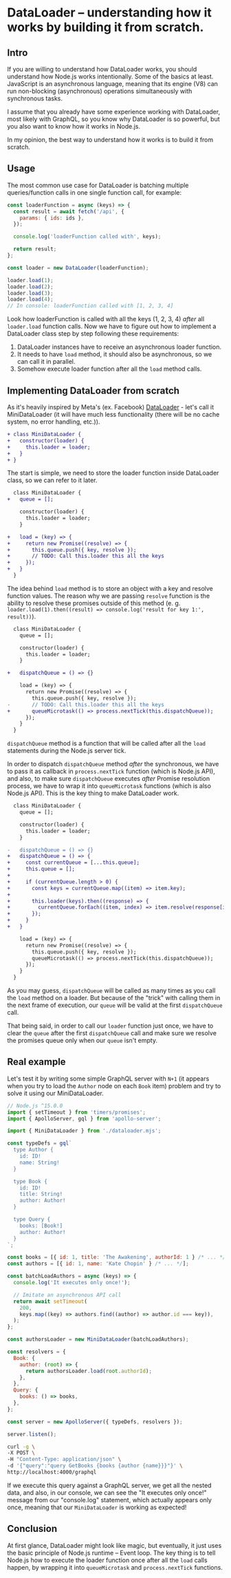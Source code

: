 # DataLoader – understanding how it works by building it from scratch.

## Intro

If you are willing to understand how DataLoader works, you should understand how Node.js works intentionally. Some of the basics at least. JavaScript is an asynchronous language, meaning that its engine (V8) can run non-blocking (asynchronous) operations simultaneously with synchronous tasks.

I assume that you already have some experience working with DataLoader, most likely with GraphQL, so you know why DataLoader is so powerful, but you also want to know how it works in Node.js.

In my opinion, the best way to understand how it works is to build it from scratch.

## Usage

The most common use case for DataLoader is batching multiple queries/function calls in one single function call, for example:

```js
const loaderFunction = async (keys) => {
  const result = await fetch('/api', {
    params: { ids: ids },
  });

  console.log('loaderFunction called with', keys);

  return result;
};

const loader = new DataLoader(loaderFunction);

loader.load(1);
loader.load(2);
loader.load(3);
loader.load(4);
// In console: loaderFunction called with [1, 2, 3, 4]
```

Look how loaderFunction is called with all the keys (1, 2, 3, 4) _after_ all `loader.load` function calls. Now we have to figure out how to implement a DataLoader class step by step following these requirements:

1. DataLoader instances have to receive an asynchronous loader function.
2. It needs to have `load` method, it should also be asynchronous, so we can call it in parallel.
3. Somehow execute loader function after all the `load` method calls.

## Implementing DataLoader from scratch

As it's heavily inspired by Meta's (ex. Facebook) [DataLoader](https://github.com/graphql/dataloader) - let's call it MiniDataLoader (it will have much less functionality (there will be no cache system, no error handling, etc.)).

```diff
+ class MiniDataLoader {
+   constructor(loader) {
+     this.loader = loader;
+   }
+ }
```

The start is simple, we need to store the loader function inside DataLoader class, so we can refer to it later.

```diff
  class MiniDataLoader {
+   queue = [];

    constructor(loader) {
      this.loader = loader;
    }

+   load = (key) => {
+     return new Promise((resolve) => {
+       this.queue.push({ key, resolve });
+       // TODO: Call this.loader this all the keys
+     });
+   }
  }
```

The idea behind `load` method is to store an object with a key and resolve function values. The reason why we are passing `resolve` function is the ability to resolve these promises outside of this method (e. g. `loader.load(1).then((result) => console.log('result for key 1:', result))`).

```diff
  class MiniDataLoader {
    queue = [];

    constructor(loader) {
      this.loader = loader;
    }

+   dispatchQueue = () => {}

    load = (key) => {
      return new Promise((resolve) => {
        this.queue.push({ key, resolve });
-       // TODO: Call this.loader this all the keys
+       queueMicrotask(() => process.nextTick(this.dispatchQueue));
      });
    }
  }
```

`dispatchQueue` method is a function that will be called after all the `load` statements during the Node.js server tick.

In order to dispatch `dispatchQueue` method _after_ the synchronous, we have to pass it as callback in `process.nextTick` function (which is Node.js API), and also, to make sure `dispatchQueue` executes _after_ Promise resolution process, we have to wrap it into `queueMicrotask` functions (which is also Node.js API). This is the key thing to make DataLoader work.

```diff
  class MiniDataLoader {
    queue = [];

    constructor(loader) {
      this.loader = loader;
    }

-   dispatchQueue = () => {}
+   dispatchQueue = () => {
+     const currentQueue = [...this.queue];
+     this.queue = [];
+
+     if (currentQueue.length > 0) {
+       const keys = currentQueue.map((item) => item.key);
+
+       this.loader(keys).then((response) => {
+         currentQueue.forEach((item, index) => item.resolve(response[index]));
+       });
+     }
+   }

    load = (key) => {
      return new Promise((resolve) => {
        this.queue.push({ key, resolve });
        queueMicrotask(() => process.nextTick(this.dispatchQueue));
      });
    }
  }
```

As you may guess, `dispatchQueue` will be called as many times as you call the `load` method on a loader. But because of the "trick" with calling them in the next frame of execution, our `queue` will be valid at the first `dispatchQueue` call.

That being said, in order to call our `loader` function just once, we have to clear the `queue` after the first `dispatchQueue` call and make sure we resolve the promises queue only when our `queue` isn't empty.

## Real example

Let's test it by writing some simple GraphQL server with `N+1` (it appears when you try to load the `Author` node on each `Book` item) problem and try to solve it using our MiniDataLoader.

```js
// Node.js ^15.0.0
import { setTimeout } from 'timers/promises';
import { ApolloServer, gql } from 'apollo-server';

import { MiniDataLoader } from './dataloader.mjs';

const typeDefs = gql`
  type Author {
    id: ID!
    name: String!
  }

  type Book {
    id: ID!
    title: String!
    author: Author!
  }

  type Query {
    books: [Book!]
    author: Author!
  }
`;

const books = [{ id: 1, title: 'The Awakening', authorId: 1 } /* ... */];
const authors = [{ id: 1, name: 'Kate Chopin' } /* ... */];

const batchLoadAuthors = async (keys) => {
  console.log('It executes only once!');

  // Imitate an asynchronous API call
  return await setTimeout(
    200,
    keys.map((key) => authors.find((author) => author.id === key)),
  );
};

const authorsLoader = new MiniDataLoader(batchLoadAuthors);

const resolvers = {
  Book: {
    author: (root) => {
      return authorsLoader.load(root.authorId);
    },
  },
  Query: {
    books: () => books,
  },
};

const server = new ApolloServer({ typeDefs, resolvers });

server.listen();
```

```bash
curl -g \
-X POST \
-H "Content-Type: application/json" \
-d '{"query":"query GetBooks {books {author {name}}}"}' \
http://localhost:4000/graphql
```

If we execute this query against a GraphQL server, we get all the nested data, and also, in our console, we can see the "It executes only once!" message from our "console.log" statement, which actually appears only once, meaning that our `MiniDataLoader` is working as expected!

## Conclusion

At first glance, DataLoader might look like magic, but eventually, it just uses the basic principle of Node.js runtime – Event loop. The key thing is to tell Node.js how to execute the loader function once after all the `load` calls happen, by wrapping it into `queueMicrotask` and `process.nextTick` functions.
